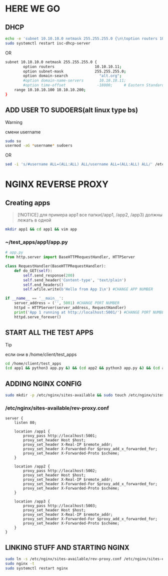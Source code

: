 # HERE WE GO
## DHCP
```bash
echo -e 'subnet 10.10.10.0 netmask 255.255.255.0 {\n\toption routers 10.10.10.11;\n\toption subnet-mask 255.255.255.0;\n\toption domain-search "alt.org";\n\t#option domain-name-servers 10.10.10.11;\n\t#option time-offset -18000; # Eastern Standard Time\n\trange 10.10.10.100 10.10.10.200;\n}' | sudo tee -a /etc/dhcp/dhcpd.conf
sudo systemctl restart isc-dhcp-server
```
OR

```bash
subnet 10.10.10.0 netmask 255.255.255.0 {
        option routers                  10.10.10.11;
        option subnet-mask              255.255.255.0;
        option domain-search              "alt.org";
        #option domain-name-servers       10.10.10.11;
        #option time-offset              -18000;     # Eastern Standard Time
	range 10.10.10.100 10.10.10.200;
}
```
## ADD USER TO SUDOERS(alt linux type bs)

> [!WARNING]
> смени username

``` bash
sudo su
usermod -aG *username* sudoers
```
OR
```bash
sed -i 's/#username ALL=(ALL:ALL) ALL/username ALL=(ALL:ALL) ALL/' /etc/sudoers
```
# NGINX REVERSE PROXY

## Creating apps
> [!NOTICE]
> для примера app1
> все папки(/app1, /app2, /app3) должны лежать в одной

```bash
mkdir app1 && cd app1 && vim app
```
### ~/test_apps/app1/app.py
```python
# app.py
from http.server import BaseHTTPRequestHandler, HTTPServer

class RequestHandler(BaseHTTPRequestHandler):
    def do_GET(self):
        self.send_response(200)
        self.send_header('Content-type', 'text/plain')
        self.end_headers()
        self.wfile.write(b'Hello from App 1\n') #CHANGE APP NUMBER

if __name__ == '__main__':
    server_address = ('', 5001) #CHANGE PORT NUMBER
    httpd = HTTPServer(server_address, RequestHandler)
    print('App 1 running at http://localhost:5001/') #CHANGE PORT NUMBER 
    httpd.serve_forever()
```

## START ALL THE TEST APPS
> [!TIP]
> если они в /home/client/test_apps
```bash
cd /home/client/test_apps
(cd app1 && python3 app.py &) && (cd app2 && python3 app.py &) && (cd app3 && python3 app.py &)
```
## ADDING NGINX CONFIG
```bash
sudo mkdir -p /etc/nginx/sites-available && sudo touch /etc/nginx/sites-available/rev-proxy.conf && sudo vim /etc/nginx/sites-available/rev_proxy.conf
```
###  /etc/nginx/sites-available/rev-proxy.conf  
```nginx
server {
    listen 80;

    location /app1 {
        proxy_pass http://localhost:5001;
        proxy_set_header Host $host;
        proxy_set_header X-Real-IP $remote_addr;
        proxy_set_header X-Forwarded-For $proxy_add_x_forwarded_for;
        proxy_set_header X-Forwarded-Proto $scheme;
    }

    location /app2 {
        proxy_pass http://localhost:5002;
        proxy_set_header Host $host;
        proxy_set_header X-Real-IP $remote_addr;
        proxy_set_header X-Forwarded-For $proxy_add_x_forwarded_for;
        proxy_set_header X-Forwarded-Proto $scheme;
    }

    location /app3 {
        proxy_pass http://localhost:5003;
        proxy_set_header Host $host;
        proxy_set_header X-Real-IP $remote_addr;
        proxy_set_header X-Forwarded-For $proxy_add_x_forwarded_for;
        proxy_set_header X-Forwarded-Proto $scheme;
    }
}
```
## LINKING STUFF AND STARTING NGINX
```bash
sudo ln -s /etc/nginx/sites-available/rev-proxy.conf /etc/nginx/sites-enabled.d/
sudo nginx -t
sudo systemctl restart nginx
```

